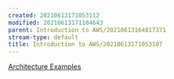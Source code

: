 ```yaml
---
created: 20210613171053112
modified: 20210613171104643
parent: Introduction to AWS/20210613164817371
stream-type: default
title: Introduction to AWS/20210613171053107
---
```

<a href="#Architecture%20Examples" class="tc-tiddlylink tc-tiddlylink-missing">Architecture Examples</a>
